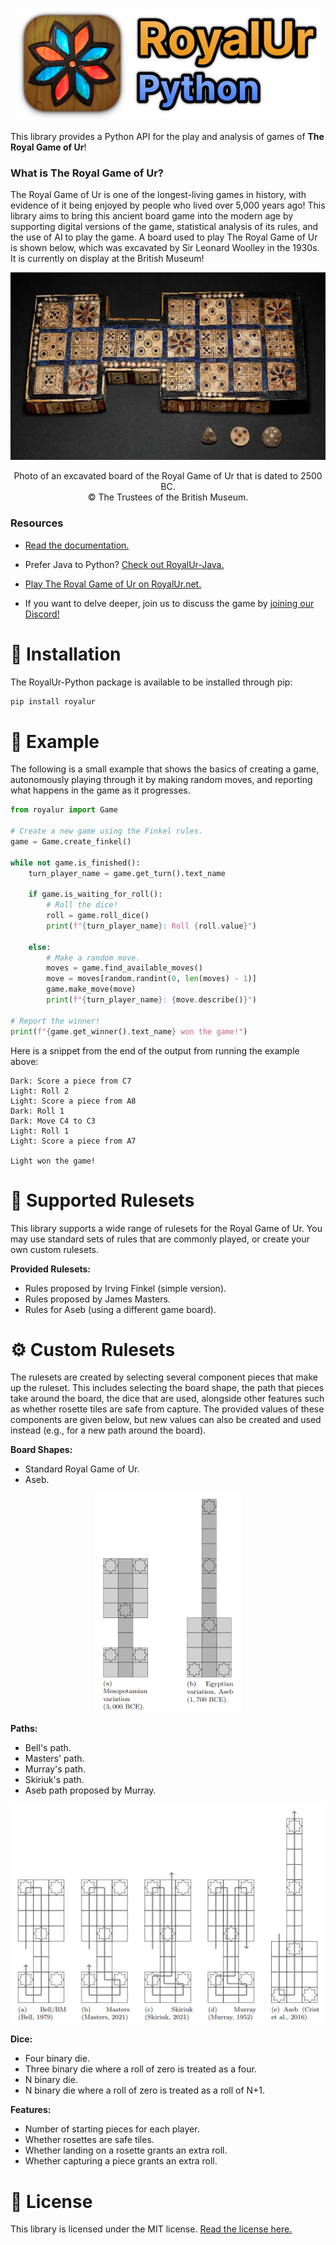 <p align="center">
  <img alt="RoyalUr-Python Logo" height="180" src="https://raw.githubusercontent.com/RoyalUr/RoyalUr-Python/master/docs/res/banner.png" />
</p>

This library provides a Python API for the play and analysis of games of **The Royal Game of Ur**!

### What is The Royal Game of Ur?

The Royal Game of Ur is one of the longest-living games in history, with evidence
of it being enjoyed by people who lived over 5,000 years ago!
This library aims to bring this ancient board game into the modern age by supporting
digital versions of the game, statistical analysis of its rules, and the use
of AI to play the game. A board used to play The Royal Game of Ur is shown below,
which was excavated by Sir Leonard Woolley in the 1930s.
It is currently on display at the British Museum!

<p align="center">
  <img alt="British Museum game board excavated by Sir Leonard Woolley" height="300" src="https://raw.githubusercontent.com/RoyalUr/RoyalUr-Python/master/docs/res/bm_board.png" />
</p>
<p align="center">
  Photo of an excavated board of the Royal Game of Ur that is dated to 2500 BC.<br/>
  © The Trustees of the British Museum.
</p>

### Resources

* [Read the documentation.](https://royalur.github.io/RoyalUrPython/)

* Prefer Java to Python? [Check out RoyalUr-Java.](https://github.com/RoyalUr/RoyalUr-Java)

* [Play The Royal Game of Ur on RoyalUr.net.](https://royalur.net/)

* If you want to delve deeper, join us to discuss the game by [joining our Discord!](https://discord.gg/HBP83J4qHV)


# 🔧 Installation
The RoyalUr-Python package is available to be installed through pip:
```bash
pip install royalur
```


# 🚀 Example

The following is a small example that shows the basics of creating
a game, autonomously playing through it by making random moves,
and reporting what happens in the game as it progresses.

```python
from royalur import Game

# Create a new game using the Finkel rules.
game = Game.create_finkel()

while not game.is_finished():
    turn_player_name = game.get_turn().text_name

    if game.is_waiting_for_roll():
        # Roll the dice!
        roll = game.roll_dice()
        print(f"{turn_player_name}: Roll {roll.value}")

    else:
        # Make a random move.
        moves = game.find_available_moves()
        move = moves[random.randint(0, len(moves) - 1)]
        game.make_move(move)
        print(f"{turn_player_name}: {move.describe()}")

# Report the winner!
print(f"{game.get_winner().text_name} won the game!")
```

Here is a snippet from the end of the output from running
the example above:
```
Dark: Score a piece from C7
Light: Roll 2
Light: Score a piece from A8
Dark: Roll 1
Dark: Move C4 to C3
Light: Roll 1
Light: Score a piece from A7

Light won the game!
```


# 📜 Supported Rulesets

This library supports a wide range of rulesets for the
Royal Game of Ur. You may use standard sets of rules that
are commonly played, or create your own custom rulesets.

**Provided Rulesets:**
- Rules proposed by Irving Finkel (simple version).
- Rules proposed by James Masters.
- Rules for Aseb (using a different game board).

# ⚙️ Custom Rulesets

The rulesets are created by selecting several component pieces
that make up the ruleset. This includes selecting the board
shape, the path that pieces take around the board, the
dice that are used, alongside other features such as whether
rosette tiles are safe from capture. The provided values of
these components are given below, but new values can also be
created and used instead (e.g., for a new path around the board).

**Board Shapes:**
- Standard Royal Game of Ur.
- Aseb.

<p align="center">
  <img alt="Supported Board Shapes" height="350" src="https://raw.githubusercontent.com/RoyalUr/RoyalUr-Python/master/docs/res/board_shapes.png" />
</p>

**Paths:**
- Bell's path.
- Masters' path.
- Murray's path.
- Skiriuk's path.
- Aseb path proposed by Murray.

<p align="center">
  <img alt="Supported Paths" height="350" src="https://raw.githubusercontent.com/RoyalUr/RoyalUr-Python/master/docs/res/paths.png" />
</p>

**Dice:**
- Four binary die.
- Three binary die where a roll of zero is treated as a four.
- N binary die.
- N binary die where a roll of zero is treated as a roll of N+1.

**Features:**
- Number of starting pieces for each player.
- Whether rosettes are safe tiles.
- Whether landing on a rosette grants an extra roll.
- Whether capturing a piece grants an extra roll.


# 📝 License
This library is licensed under the MIT license.
[Read the license here.](LICENSE)
